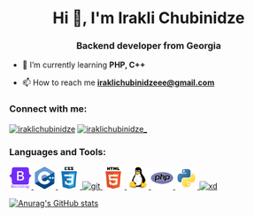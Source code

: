 <h1 align="center">Hi 👋, I'm Irakli Chubinidze</h1>
<h3 align="center">Backend developer from Georgia</h3>

- 🌱 I’m currently learning **PHP, C++**

- 📫 How to reach me **iraklichubinidzeee@gmail.com**

<h3 align="left">Connect with me:</h3>
<p align="left">
<a href="https://linkedin.com/in/iraklichubinidze" target="blank"><img align="center" src="https://cdn.jsdelivr.net/npm/simple-icons@3.0.1/icons/linkedin.svg" alt="iraklichubinidze" height="30" width="40" /></a>
<a href="https://instagram.com/iraklichubinidze_" target="blank"><img align="center" src="https://cdn.jsdelivr.net/npm/simple-icons@3.0.1/icons/instagram.svg" alt="iraklichubinidze_" height="30" width="40" /></a>
</p>

<h3 align="left">Languages and Tools:</h3>
<p align="left"> <a href="https://getbootstrap.com" target="_blank"> <img src="https://raw.githubusercontent.com/devicons/devicon/master/icons/bootstrap/bootstrap-plain-wordmark.svg" alt="bootstrap" width="40" height="40"/> </a> <a href="https://www.w3schools.com/cpp/" target="_blank"> <img src="https://raw.githubusercontent.com/devicons/devicon/master/icons/cplusplus/cplusplus-original.svg" alt="cplusplus" width="40" height="40"/> </a> <a href="https://www.w3schools.com/css/" target="_blank"> <img src="https://raw.githubusercontent.com/devicons/devicon/master/icons/css3/css3-original-wordmark.svg" alt="css3" width="40" height="40"/> </a> <a href="https://git-scm.com/" target="_blank"> <img src="https://www.vectorlogo.zone/logos/git-scm/git-scm-icon.svg" alt="git" width="40" height="40"/> </a> <a href="https://www.w3.org/html/" target="_blank"> <img src="https://raw.githubusercontent.com/devicons/devicon/master/icons/html5/html5-original-wordmark.svg" alt="html5" width="40" height="40"/> </a> <a href="https://www.linux.org/" target="_blank"> <img src="https://raw.githubusercontent.com/devicons/devicon/master/icons/linux/linux-original.svg" alt="linux" width="40" height="40"/> </a> <a href="https://www.php.net" target="_blank"> <img src="https://raw.githubusercontent.com/devicons/devicon/master/icons/php/php-original.svg" alt="php" width="40" height="40"/> </a> <a href="https://www.python.org" target="_blank"> <img src="https://raw.githubusercontent.com/devicons/devicon/master/icons/python/python-original.svg" alt="python" width="40" height="40"/> </a> <a href="https://www.adobe.com/products/xd.html" target="_blank"> <img src="https://cdn.worldvectorlogo.com/logos/adobe-xd.svg" alt="xd" width="40" height="40"/> </a> </p>


[![Anurag's GitHub stats](https://github-readme-stats.vercel.app/api?username=iraklichubinidze)](https://github.com/anuraghazra/github-readme-stats)
